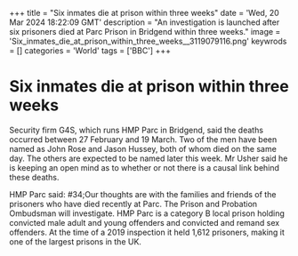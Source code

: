 +++
title = "Six inmates die at prison within three weeks"
date = 'Wed, 20 Mar 2024 18:22:09 GMT'
description = "An investigation is launched after six prisoners died at Parc Prison in Bridgend within three weeks."
image = 'Six_inmates_die_at_prison_within_three_weeks__3119079116.png'
keywrods =  []
categories = 'World'
tags = ['BBC']
+++

# Six inmates die at prison within three weeks

Security firm G4S, which runs HMP Parc in Bridgend, said the deaths occurred between 27 February and 19 March.
Two of the men have been named as John Rose and Jason Hussey, both of whom died on the same day.
The others are expected to be named later this week.
Mr Usher said he is keeping an open mind as to whether or not there is a causal link behind these deaths.

HMP Parc said: <bb>#34;Our thoughts are with the families and friends of the prisoners who have died recently at Parc.
The Prison and Probation Ombudsman will investigate.
HMP Parc is a category B local prison holding convicted male adult and young offenders and convicted and remand sex offenders.
At the time of a 2019 inspection it held 1,612 prisoners, making it one of the largest prisons in the UK.


